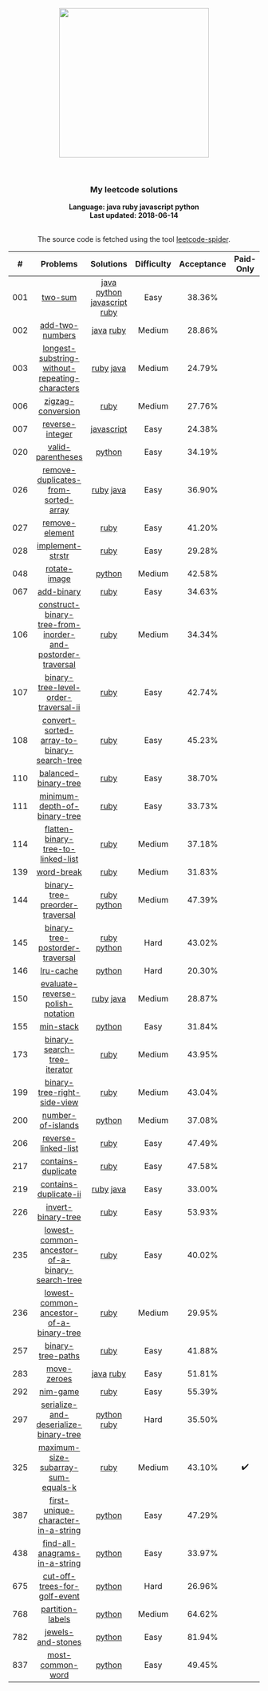 <p align="center"><img width="300" src="https://raw.githubusercontent.com/Ma63d/leetcode-spider/master/img/site-logo.png"></p>
<p align="center">
    <img src="https://img.shields.io/badge/Solved/Total(Locked)-43/766(133)-green.svg?style=flat-square" alt="">
    <img src="https://img.shields.io/badge/Hard-4-blue.svg?style=flat-square" alt="">
    <img src="https://img.shields.io/badge/Medium-15-blue.svg?style=flat-square" alt="">
    <img src="https://img.shields.io/badge/Easy-24-blue.svg?style=flat-square" alt="">
</p>
<h3 align="center">My leetcode solutions</h3>

<p align="center">
    <b>Language: java ruby javascript python</b>
    <br>
    <b>Last updated: 2018-06-14</b>
    <br><br>
</p>
<!--请保留下面这行信息，让更多用户了解到这个小爬虫，衷心感谢您的支持-->
<p align="center">The source code is fetched using the tool <a href="https://github.com/Ma63d/leetcode-spider">leetcode-spider</a>.</p>

| # | Problems | Solutions | Difficulty | Acceptance | Paid-Only
|:--:|:-----:|:---------:|:----:|:----:|:----:|
|001|[two-sum](https://leetcode.com/problems/two-sum/)| [java](.&#x2F;solutions&#x2F;001.two-sum&#x2F;two-sum.java) [python](.&#x2F;solutions&#x2F;001.two-sum&#x2F;two-sum.py) [javascript](.&#x2F;solutions&#x2F;001.two-sum&#x2F;two-sum.js) [ruby](.&#x2F;solutions&#x2F;001.two-sum&#x2F;two-sum.rb)|Easy|38.36%||
|002|[add-two-numbers](https://leetcode.com/problems/add-two-numbers/)| [java](.&#x2F;solutions&#x2F;002.add-two-numbers&#x2F;add-two-numbers.java) [ruby](.&#x2F;solutions&#x2F;002.add-two-numbers&#x2F;add-two-numbers.rb)|Medium|28.86%||
|003|[longest-substring-without-repeating-characters](https://leetcode.com/problems/longest-substring-without-repeating-characters/)| [ruby](.&#x2F;solutions&#x2F;003.longest-substring-without-repeating-characters&#x2F;longest-substring-without-repeating-characters.rb) [java](.&#x2F;solutions&#x2F;003.longest-substring-without-repeating-characters&#x2F;longest-substring-without-repeating-characters.java)|Medium|24.79%||
|006|[zigzag-conversion](https://leetcode.com/problems/zigzag-conversion/)| [ruby](.&#x2F;solutions&#x2F;006.zigzag-conversion&#x2F;zigzag-conversion.rb)|Medium|27.76%||
|007|[reverse-integer](https://leetcode.com/problems/reverse-integer/)| [javascript](.&#x2F;solutions&#x2F;007.reverse-integer&#x2F;reverse-integer.js)|Easy|24.38%||
|020|[valid-parentheses](https://leetcode.com/problems/valid-parentheses/)| [python](.&#x2F;solutions&#x2F;020.valid-parentheses&#x2F;valid-parentheses.py)|Easy|34.19%||
|026|[remove-duplicates-from-sorted-array](https://leetcode.com/problems/remove-duplicates-from-sorted-array/)| [ruby](.&#x2F;solutions&#x2F;026.remove-duplicates-from-sorted-array&#x2F;remove-duplicates-from-sorted-array.rb) [java](.&#x2F;solutions&#x2F;026.remove-duplicates-from-sorted-array&#x2F;remove-duplicates-from-sorted-array.java)|Easy|36.90%||
|027|[remove-element](https://leetcode.com/problems/remove-element/)| [ruby](.&#x2F;solutions&#x2F;027.remove-element&#x2F;remove-element.rb)|Easy|41.20%||
|028|[implement-strstr](https://leetcode.com/problems/implement-strstr/)| [ruby](.&#x2F;solutions&#x2F;028.implement-strstr&#x2F;implement-strstr.rb)|Easy|29.28%||
|048|[rotate-image](https://leetcode.com/problems/rotate-image/)| [python](.&#x2F;solutions&#x2F;048.rotate-image&#x2F;rotate-image.py)|Medium|42.58%||
|067|[add-binary](https://leetcode.com/problems/add-binary/)| [ruby](.&#x2F;solutions&#x2F;067.add-binary&#x2F;add-binary.rb)|Easy|34.63%||
|106|[construct-binary-tree-from-inorder-and-postorder-traversal](https://leetcode.com/problems/construct-binary-tree-from-inorder-and-postorder-traversal/)| [ruby](.&#x2F;solutions&#x2F;106.construct-binary-tree-from-inorder-and-postorder-traversal&#x2F;construct-binary-tree-from-inorder-and-postorder-traversal.rb)|Medium|34.34%||
|107|[binary-tree-level-order-traversal-ii](https://leetcode.com/problems/binary-tree-level-order-traversal-ii/)| [ruby](.&#x2F;solutions&#x2F;107.binary-tree-level-order-traversal-ii&#x2F;binary-tree-level-order-traversal-ii.rb)|Easy|42.74%||
|108|[convert-sorted-array-to-binary-search-tree](https://leetcode.com/problems/convert-sorted-array-to-binary-search-tree/)| [ruby](.&#x2F;solutions&#x2F;108.convert-sorted-array-to-binary-search-tree&#x2F;convert-sorted-array-to-binary-search-tree.rb)|Easy|45.23%||
|110|[balanced-binary-tree](https://leetcode.com/problems/balanced-binary-tree/)| [ruby](.&#x2F;solutions&#x2F;110.balanced-binary-tree&#x2F;balanced-binary-tree.rb)|Easy|38.70%||
|111|[minimum-depth-of-binary-tree](https://leetcode.com/problems/minimum-depth-of-binary-tree/)| [ruby](.&#x2F;solutions&#x2F;111.minimum-depth-of-binary-tree&#x2F;minimum-depth-of-binary-tree.rb)|Easy|33.73%||
|114|[flatten-binary-tree-to-linked-list](https://leetcode.com/problems/flatten-binary-tree-to-linked-list/)| [ruby](.&#x2F;solutions&#x2F;114.flatten-binary-tree-to-linked-list&#x2F;flatten-binary-tree-to-linked-list.rb)|Medium|37.18%||
|139|[word-break](https://leetcode.com/problems/word-break/)| [ruby](.&#x2F;solutions&#x2F;139.word-break&#x2F;word-break.rb)|Medium|31.83%||
|144|[binary-tree-preorder-traversal](https://leetcode.com/problems/binary-tree-preorder-traversal/)| [ruby](.&#x2F;solutions&#x2F;144.binary-tree-preorder-traversal&#x2F;binary-tree-preorder-traversal.rb) [python](.&#x2F;solutions&#x2F;144.binary-tree-preorder-traversal&#x2F;binary-tree-preorder-traversal.py)|Medium|47.39%||
|145|[binary-tree-postorder-traversal](https://leetcode.com/problems/binary-tree-postorder-traversal/)| [ruby](.&#x2F;solutions&#x2F;145.binary-tree-postorder-traversal&#x2F;binary-tree-postorder-traversal.rb) [python](.&#x2F;solutions&#x2F;145.binary-tree-postorder-traversal&#x2F;binary-tree-postorder-traversal.py)|Hard|43.02%||
|146|[lru-cache](https://leetcode.com/problems/lru-cache/)| [python](.&#x2F;solutions&#x2F;146.lru-cache&#x2F;lru-cache.py)|Hard|20.30%||
|150|[evaluate-reverse-polish-notation](https://leetcode.com/problems/evaluate-reverse-polish-notation/)| [ruby](.&#x2F;solutions&#x2F;150.evaluate-reverse-polish-notation&#x2F;evaluate-reverse-polish-notation.rb) [java](.&#x2F;solutions&#x2F;150.evaluate-reverse-polish-notation&#x2F;evaluate-reverse-polish-notation.java)|Medium|28.87%||
|155|[min-stack](https://leetcode.com/problems/min-stack/)| [python](.&#x2F;solutions&#x2F;155.min-stack&#x2F;min-stack.py)|Easy|31.84%||
|173|[binary-search-tree-iterator](https://leetcode.com/problems/binary-search-tree-iterator/)| [ruby](.&#x2F;solutions&#x2F;173.binary-search-tree-iterator&#x2F;binary-search-tree-iterator.rb)|Medium|43.95%||
|199|[binary-tree-right-side-view](https://leetcode.com/problems/binary-tree-right-side-view/)| [ruby](.&#x2F;solutions&#x2F;199.binary-tree-right-side-view&#x2F;binary-tree-right-side-view.rb)|Medium|43.04%||
|200|[number-of-islands](https://leetcode.com/problems/number-of-islands/)| [python](.&#x2F;solutions&#x2F;200.number-of-islands&#x2F;number-of-islands.py)|Medium|37.08%||
|206|[reverse-linked-list](https://leetcode.com/problems/reverse-linked-list/)| [ruby](.&#x2F;solutions&#x2F;206.reverse-linked-list&#x2F;reverse-linked-list.rb)|Easy|47.49%||
|217|[contains-duplicate](https://leetcode.com/problems/contains-duplicate/)| [ruby](.&#x2F;solutions&#x2F;217.contains-duplicate&#x2F;contains-duplicate.rb)|Easy|47.58%||
|219|[contains-duplicate-ii](https://leetcode.com/problems/contains-duplicate-ii/)| [ruby](.&#x2F;solutions&#x2F;219.contains-duplicate-ii&#x2F;contains-duplicate-ii.rb) [java](.&#x2F;solutions&#x2F;219.contains-duplicate-ii&#x2F;contains-duplicate-ii.java)|Easy|33.00%||
|226|[invert-binary-tree](https://leetcode.com/problems/invert-binary-tree/)| [ruby](.&#x2F;solutions&#x2F;226.invert-binary-tree&#x2F;invert-binary-tree.rb)|Easy|53.93%||
|235|[lowest-common-ancestor-of-a-binary-search-tree](https://leetcode.com/problems/lowest-common-ancestor-of-a-binary-search-tree/)| [ruby](.&#x2F;solutions&#x2F;235.lowest-common-ancestor-of-a-binary-search-tree&#x2F;lowest-common-ancestor-of-a-binary-search-tree.rb)|Easy|40.02%||
|236|[lowest-common-ancestor-of-a-binary-tree](https://leetcode.com/problems/lowest-common-ancestor-of-a-binary-tree/)| [ruby](.&#x2F;solutions&#x2F;236.lowest-common-ancestor-of-a-binary-tree&#x2F;lowest-common-ancestor-of-a-binary-tree.rb)|Medium|29.95%||
|257|[binary-tree-paths](https://leetcode.com/problems/binary-tree-paths/)| [ruby](.&#x2F;solutions&#x2F;257.binary-tree-paths&#x2F;binary-tree-paths.rb)|Easy|41.88%||
|283|[move-zeroes](https://leetcode.com/problems/move-zeroes/)| [java](.&#x2F;solutions&#x2F;283.move-zeroes&#x2F;move-zeroes.java) [ruby](.&#x2F;solutions&#x2F;283.move-zeroes&#x2F;move-zeroes.rb)|Easy|51.81%||
|292|[nim-game](https://leetcode.com/problems/nim-game/)| [ruby](.&#x2F;solutions&#x2F;292.nim-game&#x2F;nim-game.rb)|Easy|55.39%||
|297|[serialize-and-deserialize-binary-tree](https://leetcode.com/problems/serialize-and-deserialize-binary-tree/)| [python](.&#x2F;solutions&#x2F;297.serialize-and-deserialize-binary-tree&#x2F;serialize-and-deserialize-binary-tree.py) [ruby](.&#x2F;solutions&#x2F;297.serialize-and-deserialize-binary-tree&#x2F;serialize-and-deserialize-binary-tree.rb)|Hard|35.50%||
|325|[maximum-size-subarray-sum-equals-k](https://leetcode.com/problems/maximum-size-subarray-sum-equals-k/)| [ruby](.&#x2F;solutions&#x2F;325.maximum-size-subarray-sum-equals-k&#x2F;maximum-size-subarray-sum-equals-k.rb)|Medium|43.10%|:heavy_check_mark:|
|387|[first-unique-character-in-a-string](https://leetcode.com/problems/first-unique-character-in-a-string/)| [python](.&#x2F;solutions&#x2F;387.first-unique-character-in-a-string&#x2F;first-unique-character-in-a-string.py)|Easy|47.29%||
|438|[find-all-anagrams-in-a-string](https://leetcode.com/problems/find-all-anagrams-in-a-string/)| [python](.&#x2F;solutions&#x2F;438.find-all-anagrams-in-a-string&#x2F;find-all-anagrams-in-a-string.py)|Easy|33.97%||
|675|[cut-off-trees-for-golf-event](https://leetcode.com/problems/cut-off-trees-for-golf-event/)| [python](.&#x2F;solutions&#x2F;675.cut-off-trees-for-golf-event&#x2F;cut-off-trees-for-golf-event.py)|Hard|26.96%||
|768|[partition-labels](https://leetcode.com/problems/partition-labels/)| [python](.&#x2F;solutions&#x2F;768.partition-labels&#x2F;partition-labels.py)|Medium|64.62%||
|782|[jewels-and-stones](https://leetcode.com/problems/jewels-and-stones/)| [python](.&#x2F;solutions&#x2F;782.jewels-and-stones&#x2F;jewels-and-stones.py)|Easy|81.94%||
|837|[most-common-word](https://leetcode.com/problems/most-common-word/)| [python](.&#x2F;solutions&#x2F;837.most-common-word&#x2F;most-common-word.py)|Easy|49.45%||

